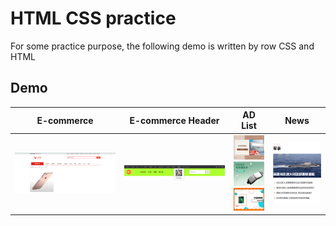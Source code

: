 # HTML CSS practice

For some practice purpose, the following demo is written by row CSS and HTML<br/>

## Demo

| E-commerce  | E-commerce Header   | AD List                        |  News | 
| -----------------------------| ------------------------------| ------------------------------| ------------------------------|
| ![Demo Screenshot](https://github.com/yzj-jzy/HTML-CSS-pratice/blob/main/demo/E-commerce.jpg)| ![Demo Screenshot](https://github.com/yzj-jzy/HTML-CSS-pratice/blob/main/demo/E-commerce%20Header.jpg) | ![Demo 3](https://github.com/yzj-jzy/HTML-CSS-pratice/blob/main/demo/AD%20List.jpg) | ![Demo Screenshot](https://github.com/yzj-jzy/HTML-CSS-pratice/blob/main/demo/news.jpg)

